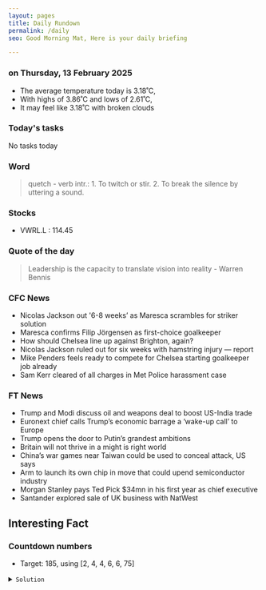 ```yaml
---
layout: pages
title: Daily Rundown
permalink: /daily
seo: Good Morning Mat, Here is your daily briefing

---
```


<!-- weather_marker starts -->
### on Thursday, 13 February 2025

- The average temperature today is 3.18˚C,
- With highs of 3.86˚C and lows of 2.61˚C,
- It may feel like 3.18˚C with broken clouds

<!-- weather_marker ends -->

### Today's tasks
<!-- task_marker starts -->
No tasks today
<!-- task_marker ends -->

### Word

<!-- word_marker starts -->

 > quetch - verb intr.: 1. To twitch or stir. 2. To break the silence by uttering a sound.

<!-- word_marker ends -->

### Stocks

<!-- stocks_marker starts -->

- VWRL.L : 114.45

<!-- stocks_marker ends -->

### Quote of the day
<!-- quote_marker starts -->

> Leadership is the capacity to translate vision into reality - Warren Bennis

<!-- quote_marker ends -->

### CFC News
<!-- news_marker starts -->

 - Nicolas Jackson out '6-8 weeks’ as Maresca scrambles for striker solution
 - Maresca confirms Filip Jörgensen as first-choice goalkeeper
 - How should Chelsea line up against Brighton, again?
 - Nicolas Jackson ruled out for six weeks with hamstring injury — report
 - Mike Penders feels ready to compete for Chelsea starting goalkeeper job already
 - Sam Kerr cleared of all charges in Met Police harassment case

<!-- news_marker ends -->

### FT News

<!-- ftnews_marker starts -->

 - Trump and Modi discuss oil and weapons deal to boost US-India trade
 - Euronext chief calls Trump’s economic barrage a ‘wake-up call’ to Europe
 - Trump opens the door to Putin’s grandest ambitions
 - Britain will not thrive in a might is right world
 - China’s war games near Taiwan could be used to conceal attack, US says
 - Arm to launch its own chip in move that could upend semiconductor industry
 - Morgan Stanley pays Ted Pick $34mn in his first year as chief executive
 - Santander explored sale of UK business with NatWest

<!-- ftnews_marker ends -->

## Interesting Fact

<!-- fact_marker starts-->

<!-- fact_marker ends-->

### Countdown numbers
<!-- game_marker starts -->

- Target: 185, using [2, 4, 4, 6, 6, 75]
<details><summary><code>Solution</code></summary>


Solution: 75 x 6 / 2 - ( 6 + 4 ) x 4

Total: 4 solutions.

</details>

<!-- game_marker ends -->
